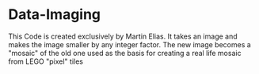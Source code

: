 # Data-Imaging
This Code is created exclusively by Martin Elias. It takes an image and makes the image smaller by any integer factor. The new image becomes a "mosaic" of the old one used as the basis for creating a real life mosaic from LEGO "pixel" tiles
